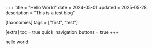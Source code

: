 +++
title = "Hello World"
date = 2024-05-01
updated = 2025-05-28
description = "This is a test blog"

[taxonomies]
tags = ["first", "test"]

[extra]
toc = true
quick_navigation_buttons = true
+++

hello world